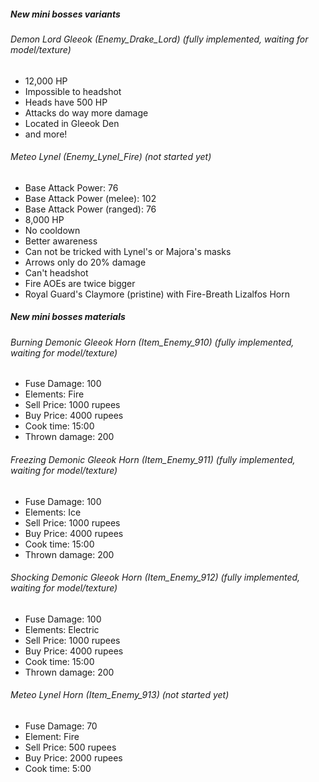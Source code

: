 ##### New mini bosses variants

###### Demon Lord Gleeok (Enemy_Drake_Lord) (fully implemented, waiting for model/texture)
- 12,000 HP
- Impossible to headshot
- Heads have 500 HP
- Attacks do way more damage
- Located in Gleeok Den
- and more!

###### Meteo Lynel (Enemy_Lynel_Fire) (not started yet)
- Base Attack Power: 76
- Base Attack Power (melee): 102
- Base Attack Power (ranged): 76
- 8,000 HP
- No cooldown
- Better awareness
- Can not be tricked with Lynel's or Majora's masks
- Arrows only do 20% damage
- Can't headshot
- Fire AOEs are twice bigger
- Royal Guard's Claymore (pristine) with Fire-Breath Lizalfos Horn

##### New mini bosses materials

###### Burning Demonic Gleeok Horn (Item_Enemy_910) (fully implemented, waiting for model/texture)
- Fuse Damage: 100
- Elements: Fire
- Sell Price: 1000 rupees
- Buy Price: 4000 rupees
- Cook time: 15:00
- Thrown damage: 200

###### Freezing Demonic Gleeok Horn (Item_Enemy_911) (fully implemented, waiting for model/texture)
- Fuse Damage: 100
- Elements: Ice
- Sell Price: 1000 rupees
- Buy Price: 4000 rupees
- Cook time: 15:00
- Thrown damage: 200

###### Shocking Demonic Gleeok Horn (Item_Enemy_912) (fully implemented, waiting for model/texture)
- Fuse Damage: 100
- Elements: Electric
- Sell Price: 1000 rupees
- Buy Price: 4000 rupees
- Cook time: 15:00
- Thrown damage: 200

###### Meteo Lynel Horn (Item_Enemy_913) (not started yet)
- Fuse Damage: 70
- Element: Fire
- Sell Price: 500 rupees
- Buy Price: 2000 rupees
- Cook time: 5:00 